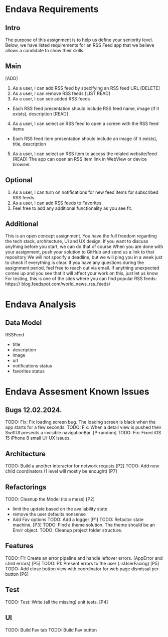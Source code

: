 # Endava Requirements

## Intro

The purpose of this assignment is to help us define your seniority level.
Below, we have listed requirements for an RSS Feed app that we believe allows a candidate to show their skills.

## Main

[ADD]
1. As a user, I can add RSS feed by specifying an RSS feed URL
[DELETE]
2. As a user, I can remove RSS feeds
[LIST READ]
3. As a user, I can see added RSS feeds
* Each RSS feed presentation should include RSS feed name, image (if it exists), description
[READ]
4. As a user, I can select an RSS feed to open a screen with the RSS feed items
* Each RSS feed item presentation should include an image (if it exists), title, description
5. As a user, I can select an RSS item to access the related website/feed
[READ]
The app can open an RSS item link in WebView or device browser.

## Optional

1. As a user, I can turn on notifications for new feed items for subscribed RSS feeds
2. As a user, I can add RSS feeds to Favorites
3. Feel free to add any additional functionality as you see fit.

## Additional

This is an open concept assignment. You have the full freedom regarding the tech stack, architecture, UI and UX design. 
If you want to discuss anything before you start, we can do that of course
When you are done with your assignment, push your solution to GitHub and send us a link to that repository
We will not specify a deadline, but we will ping you in a week just to check if everything is clear. 
If you have any questions during the assignment period, feel free to reach out via email. 
If anything unexpected comes up and you see that it will affect your work on this, just let us know
For testing, this is one of the sites where you can find popular RSS feeds: https:// blog.feedspot.com/world_news_rss_feeds/

# Endava Analysis

## Data Model
RSSFeed
* title
* description
* image
* url
* notifications status
* favorites status

# Endava Assesment Known Issues

## Bugs 12.02.2024.
TODO: Fix: Fix loading screen bug. The loading screen is black when the app starts for a few seconds.
TODO: Fix: When a detail view is pushed then SwiftUI presents a invisible navigationBar. [P-random]
TODO: Fix: Fixed iOS 15 iPhone 8 small UI-UX issues.

## Architecture
TODO: Build a another interactor for network requsts [P2]
TODO: Add new child coordinators (1 level will mostly be enought) [P7]

## Refactorings
TODO: Cleanup the Model (its a mess) [P2]
- limit the update based on the availability state
- remove the user defaults nonsense
- Add Fav options
TODO: Add a logger [P1]
TODO: Refactor state machine. [P3]
TODO: Find a theme solution. The theme should be an Envir object.
TODO: Cleanup project folder structure.

## Features
TODO: F1: Create an error pipeline and handle leftover errors. (AppError and child errors) [P5]
TODO: F1: Present errors to the user (.isUserFacing) [P5]
TODO: Add close button view with coordinator for web page dismissal per button [P6]

## Test
TODO: Test: Write (all the missing) unit tests. [P4]

## UI
TODO: Build Fav tab
TODO: Build Fav button
